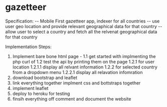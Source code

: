 # gazetteer

Specification:
 -- Mobile First gazetteer app, indexer for all countries 
 -- use user geo location and provide relevant geographical data for that country
 -- allow user to select a country and fetch all the relvenat geographical data for that country


Implementation Steps:
1. Implement bare bone html page - 
  1.1 get started with implmenting the php curl of 
  1.2 test the api by printing them on the page
    1.2.1 for user location
      1.2.1.1 display all relvant information
    1.2.2 for selected country from a dropdown menu 
      1.2.2.1 display all relavation infomration 
2. download bootstrap and leaflet 
3. link everything together implment css and bottstraps together 
4. implement leaflet 
5. deploy to heroku for testing
6. finsih everything off comment and document the website 


